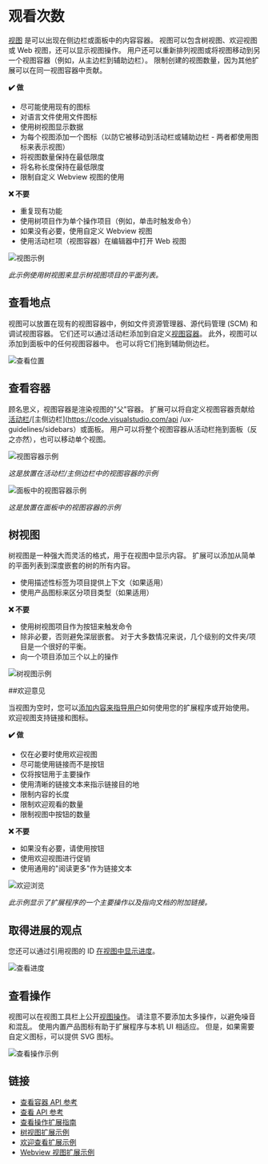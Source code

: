 # 观看次数

[视图](https://code.visualstudio.com/api/references/contribution-points#contributes.views) 是可以出现在侧边栏或面板中的内容容器。 视图可以包含树视图、欢迎视图或 Web 视图，还可以显示视图操作。 用户还可以重新排列视图或将视图移动到另一个视图容器（例如，从主边栏到辅助边栏）。 限制创建的视图数量，因为其他扩展可以在同一视图容器中贡献。

**✔️ 做**

-   尽可能使用现有的图标
-   对语言文件使用文件图标
-   使用树视图显示数据
-   为每个视图添加一个图标（以防它被移动到活动栏或辅助边栏 - 两者都使用图标来表示视图）
-   将视图数量保持在最低限度
-   将名称长度保持在最低限度
-   限制自定义 Webview 视图的使用

**❌ 不要**

-   重复现有功能
-   使用树项目作为单个操作项目（例如，单击时触发命令）
-   如果没有必要，使用自定义 Webview 视图
-   使用活动栏项（视图容器）在编辑器中打开 Web 视图

![视图示例](https://static.yicode.tech/images/vscode-docs/examples/view.png)

_此示例使用树视图来显示树视图项目的平面列表。_

## 查看地点

视图可以放置在现有的视图容器中，例如文件资源管理器、源代码管理 (SCM) 和调试视图容器。 它们还可以通过活动栏添加到自定义[视图容器](https://code.visualstudio.com/api/ux-guidelines/views#view-containers)。 此外，视图可以添加到面板中的任何视图容器中。 也可以将它们拖到辅助侧边栏。

![查看位置](https://static.yicode.tech/images/vscode-docs/examples/view-locations.png)

## 查看容器

顾名思义，视图容器是渲染视图的"父"容器。 扩展可以将自定义视图容器贡献给[活动栏](https://code.visualstudio.com/api/ux-guidelines/activity-bar)/[主侧边栏](https://code.visualstudio.com/api /ux-guidelines/sidebars）或面板。 用户可以将整个视图容器从活动栏拖到面板（反之亦然），也可以移动单个视图。

![视图容器示例](https://static.yicode.tech/images/vscode-docs/examples/view-container.png)

_这是放置在活动栏/主侧边栏中的视图容器的示例_

![面板中的视图容器示例](https://static.yicode.tech/images/vscode-docs/examples/view-container-panel.png)

_这是放置在面板中的视图容器的示例_

## 树视图

树视图是一种强大而灵活的格式，用于在视图中显示内容。 扩展可以添加从简单的平面列表到深度嵌套的树的所有内容。

-   使用描述性标签为项目提供上下文（如果适用）
-   使用产品图标来区分项目类型（如果适用）

**❌ 不要**

-   使用树视图项目作为按钮来触发命令
-   除非必要，否则避免深层嵌套。 对于大多数情况来说，几个级别的文件夹/项目是一个很好的平衡。
-   向一个项目添加三个以上的操作

![树视图示例](https://static.yicode.tech/images/vscode-docs/examples/tree-view.png)

##欢迎意见

当视图为空时，您可以[添加内容来指导用户](https://code.visualstudio.com/api/references/contribution-points#contributes.viewsWelcome)如何使用您的扩展程序或开始使用。 欢迎视图支持链接和图标。

**✔️ 做**

-   仅在必要时使用欢迎视图
-   尽可能使用链接而不是按钮
-   仅将按钮用于主要操作
-   使用清晰的链接文本来指示链接目的地
-   限制内容的长度
-   限制欢迎观看的数量
-   限制视图中按钮的数量

**❌ 不要**

-   如果没有必要，请使用按钮
-   使用欢迎视图进行促销
-   使用通用的"阅读更多"作为链接文本

![欢迎浏览](https://static.yicode.tech/images/vscode-docs/examples/welcome-view.png)

_此示例显示了扩展程序的一个主要操作以及指向文档的附加链接。_

## 取得进展的观点

您还可以通过引用视图的 ID [在视图中显示进度](https://code.visualstudio.com/api/references/vscode-api#ProgressLocation)。

![查看进度](https://static.yicode.tech/images/vscode-docs/examples/view-with-progress.png)

## 查看操作

视图可以在视图工具栏上公开[视图操作](https://code.visualstudio.com/api/extension-guides/tree-view#view-actions)。 请注意不要添加太多操作，以避免噪音和混乱。 使用内置产品图标有助于扩展程序与本机 UI 相适应。 但是，如果需要自定义图标，可以提供 SVG 图标。

![查看操作示例](https://static.yicode.tech/images/vscode-docs/examples/view-toolbar.png)

## 链接

-   [查看容器 API 参考](https://code.visualstudio.com/api/references/contribution-points#contributes.viewsContainers)
-   [查看 API 参考](https://code.visualstudio.com/api/references/contribution-points#contributes.views)
-   [查看操作扩展指南](https://code.visualstudio.com/api/extension-guides/tree-view#view-actions)
-   [树视图扩展示例](https://github.com/microsoft/vscode-extension-samples/tree/main/tree-view-sample)
-   [欢迎查看扩展示例](https://github.com/microsoft/vscode-extension-samples/tree/main/welcome-view-content-sample)
-   [Webview 视图扩展示例](https://github.com/microsoft/vscode-extension-samples/tree/main/webview-view-sample)
